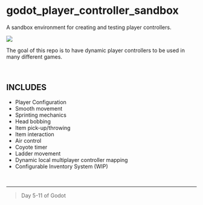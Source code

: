 # godot_player_controller_sandbox
A sandbox environment for creating and testing player controllers.

<image src="https://github.com/kevincardona/godot_player_controller_sandbox/blob/main/screenshot.png?raw=true">

<br>

The goal of this repo is to have dynamic player controllers to be used in many different games.

<br>

## INCLUDES
* Player Configuration
* Smooth movement
* Sprinting mechanics
* Head bobbing
* Item pick-up/throwing
* Item interaction
* Air control
* Coyote timer
* Ladder movement
* Dynamic local multiplayer controller mapping
* Configurable Inventory System (WIP)

<br>

--------------------------------
> Day 5-11 of Godot
